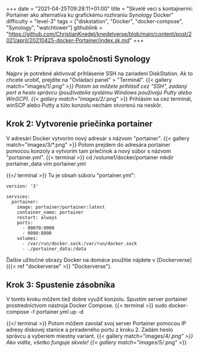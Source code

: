 +++
date = "2021-04-25T09:28:11+01:00"
title = "Skvelé veci s kontajnermi: Portainer ako alternatíva ku grafickému rozhraniu Synology Docker"
difficulty = "level-3"
tags = ["diskstation", "Docker", "docker-compose", "Synology", "watchtower"]
githublink = "https://github.com/ChristianKnedel/knedelverse/blob/main/content/post/2021/april/20210425-docker-Portainer/index.sk.md"
+++

## Krok 1: Príprava spoločnosti Synology
Najprv je potrebné aktivovať prihlásenie SSH na zariadení DiskStation. Ak to chcete urobiť, prejdite na "Ovládací panel" > "Terminál".
{{< gallery match="images/1/*.png" >}}
Potom sa môžete prihlásiť cez "SSH", zadaný port a heslo správcu (používatelia systému Windows používajú Putty alebo WinSCP).
{{< gallery match="images/2/*.png" >}}
Prihlásim sa cez terminál, winSCP alebo Putty a túto konzolu nechám otvorenú na neskôr.
## Krok 2: Vytvorenie priečinka portainer
V adresári Docker vytvorím nový adresár s názvom "portainer".
{{< gallery match="images/3/*.png" >}}
Potom prejdem do adresára portainer pomocou konzoly a vytvorím tam priečinok a nový súbor s názvom "portainer.yml".
{{< terminal >}}
cd /volume1/docker/portainer
mkdir portainer_data
vim portainer.yml

{{</ terminal >}}
Tu je obsah súboru "portainer.yml":
```
version: '3'

services:
  portainer:
    image: portainer/portainer:latest
    container_name: portainer
    restart: always
    ports:
      - 90070:9000
      - 9090:8000
    volumes:
      - /var/run/docker.sock:/var/run/docker.sock
      - ./portainer_data:/data

```
Ďalšie užitočné obrazy Docker na domáce použitie nájdete v [Dockerverse]({{< ref "dockerverse" >}} "Dockerverse").
## Krok 3: Spustenie zásobníka
V tomto kroku môžem tiež dobre využiť konzolu. Spustím server portainer prostredníctvom nástroja Docker Compose.
{{< terminal >}}
sudo docker-compose -f portainer.yml up -d

{{</ terminal >}}
Potom môžem zavolať svoj server Portainer pomocou IP adresy diskovej stanice a priradeného portu z kroku 2. Zadám heslo správcu a vyberiem miestny variant.
{{< gallery match="images/4/*.png" >}}
Ako vidíte, všetko funguje skvele!
{{< gallery match="images/5/*.png" >}}